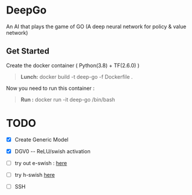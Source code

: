 # DeepGo
An AI that plays the game of GO (A deep neural network for policy &amp; value network)

## Get Started 
Create the docker container ( Python(3.8) + TF(2.6.0) )
> **Lunch:**   docker build -t deep-go -f Dockerfile .

Now you need to run this container : 
> **Run :**   docker run -it deep-go /bin/bash


# TODO

- [x] Create Generic Model
- [x]  DGV0 -- ReLU/swish activation
- [ ] try out e-swish : [here](https://arxiv.org/pdf/1801.07145.pdf)
- [ ] try h-swish [here](https://paperswithcode.com/method/hard-swish)
- [ ] SSH



